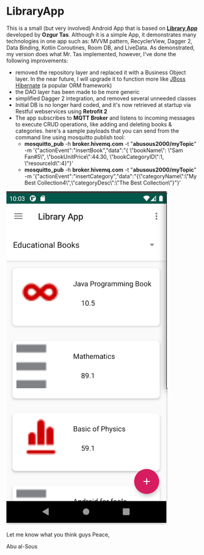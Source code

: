 # LibraryApp
This is a small (but very involved) Android App that is based on
[**Library App**](https://github.com/theozgurr/LibraryApp) developed by
**Ozgur Tas**. Although it is a simple App, it demonstrates many
technologies in one app such as: MVVM pattern, RecyclerView, Dagger 2,
Data Binding, Kotlin Coroutines, Room DB, and LiveData. As demonstrated,
my version does what Mr. Tas implemented, however, I've done the
following improvements:

- removed the repository layer and replaced it with a Business Object layer. In the near future, I will upgrade it to function more like [JBoss Hibernate](https://docs.jboss.org/hibernate/orm/current/quickstart/html_single/) (a popular ORM framework)
- the DAO layer has been made to be more generic
- simplified Dagger 2 integration, and removed several unneeded classes
- Initial DB is no longer hard coded, and it's now retrieved at startup via Restful webservices using **Retrofit 2**
- The app subscribes to **MQTT Broker** and listens to incoming messages
  to execute CRUD operations, like adding and deleting books &
  categories. here's a sample payloads that you can send from the
  command line using mosquitto publish tool:
  - **mosquitto_pub** -h **broker.hivemq.com** -t "**abusous2000/myTopic**" -m
    '{"actionEvent":"insertBook","data":"{ \\"bookName\\": \\"Sam Fan#5\\",
    \\"bookUnitPrice\\":44.30, \\"bookCategoryID\\":1,
    \\"resourceId\\":4}"}'
  - **mosquitto_pub** -h **broker.hivemq.com** -t "**abusous2000/myTopic**" -m '{"actionEvent":"insertCategory","data":"{\\"categoryName\\":\\"My Best Collection4\\",\\"categoryDesc\\":\\"The Best Collection\\"}"}'


![Main Image](https://raw.githubusercontent.com/abusous2000/LibraryApp/master/MainImage.png)


Let me know what you think guys
Peace,

Abu al-Sous
